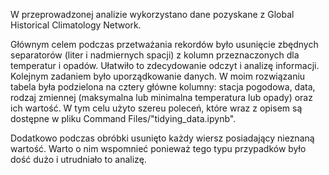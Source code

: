 
W przeprowadzonej analizie wykorzystano dane pozyskane z Global Historical Climatology Network.

Głównym celem podczas przetważania rekordów było usunięcie zbędnych separatorów (liter i nadmiernych spacji) z kolumn przeznaczonych dla temperatur i opadów. Ułatwiło to zdecydowanie odczyt i analizę informacji. Kolejnym zadaniem było uporządkowanie danych. W moim rozwiązaniu tabela była podzielona na cztery główne kolumny: stacja pogodowa, data, rodzaj zmiennej (maksymalna lub minimalna temperatura lub opady) oraz ich wartość. W tym celu użyto szereu poleceń, które wraz z opisem są dostępne w pliku Command Files/"tidying_data.ipynb".

Dodatkowo podczas obróbki usunięto każdy wiersz posiadający nieznaną wartość. Warto o nim wspomnieć ponieważ tego typu przypadków było dość dużo i utrudniało to analizę.

